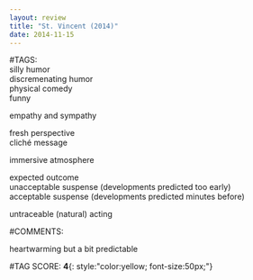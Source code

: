 ```yaml
---  
layout: review  
title: "St. Vincent (2014)"  
date: 2014-11-15  
---  
```

  
#TAGS:  
silly humor  
discremenating humor  
physical comedy  
funny  
  
empathy and sympathy  
  
fresh perspective  
cliché message  
  
immersive atmosphere  
  
expected outcome  
unacceptable suspense (developments predicted too early)  
acceptable suspense (developments predicted minutes before)  
  
untraceable (natural) acting  
  
#COMMENTS:  
  
heartwarming but a bit predictable  
  
  
  
  
  
#TAG SCORE: **4**{: style:"color:yellow; font-size:50px;"}  
